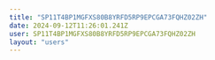 ```yaml
---
title: "SP11T4BP1MGFXS80B8YRFD5RP9EPCGA73FQHZ02ZH"
date: 2024-09-12T11:26:01.241Z
user: SP11T4BP1MGFXS80B8YRFD5RP9EPCGA73FQHZ02ZH
layout: "users"
---
```

    